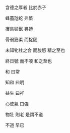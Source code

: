 含德之厚者
比於赤子

蜂蠆虺蛇
弗螫

攫鳥猛獸
弗搏

骨弱筋柔
而捉固

未知牝牡之合
而朘怒
精之至也

終日號
而不嗄
和之至也

和
曰常

知和
曰明

益生
曰祥

心使氣
曰強

物壯
則老
是謂不道

不道
早已
